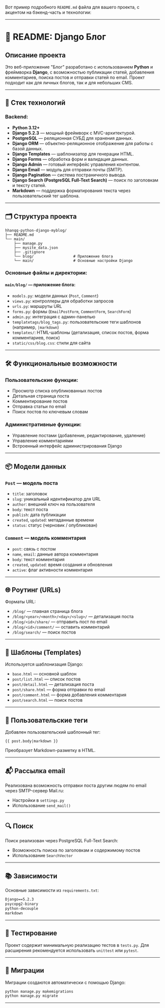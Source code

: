 Вот пример подробного `README.md` файла для вашего проекта, с акцентом на бэкенд-часть и технологии:

---

# 📖 README: Django Блог

## Описание проекта

Это веб-приложение "Блог" разработано с использованием **Python** и фреймворка **Django**, с возможностью публикации статей, добавления комментариев, поиска постов и отправки статей по email. Проект подходит как для личных блогов, так и для небольших CMS.

---

## 🔧 Стек технологий

### Backend:
- **Python 3.12+**
- **Django 5.2.3** — мощный фреймворк с MVC-архитектурой.
- **PostgreSQL** — реляционная СУБД для хранения данных.
- **Django ORM** — объектно-реляционное отображение для работы с базой данных.
- **Django Templates** — шаблонизатор для генерации HTML.
- **Django Forms** — обработка форм и валидация данных.
- **Django Admin** — готовый интерфейс управления контентом.
- **Django Email** — модуль для отправки почты (SMTP).
- **Django Pagination** — система постраничного вывода.
- **Django Search (PostgreSQL Full-Text Search)** — поиск по заголовкам и тексту статей.
- **Markdown** — поддержка форматирования текста через пользовательский тег шаблона.

---

## 🗂️ Структура проекта

```
hhanqq-python-django-myblog/
├── README.md
└── main/
    ├── manage.py
    ├── mysite_data.json
    ├── .gitignore
    └── blog/                  # Приложение блога
    └── main/                  # Основные настройки Django
```

### Основные файлы и директории:

#### `main/blog/` — приложение блога:
- `models.py`: модели данных (`Post`, `Comment`)
- `views.py`: контроллеры для обработки запросов
- `urls.py`: маршруты URL
- `forms.py`: формы (`EmailPostForm`, `CommentForm`, `SearchForm`)
- `admin.py`: интеграция с админ-панелью
- `templatetags/blog_tags.py`: пользовательские теги шаблонов (например, `|markdown`)
- `templates/`: HTML-шаблоны (детализация, список постов, форма комментариев, поиск)
- `static/css/blog.css`: стили для сайта

---

## 🛠️ Функциональные возможности

### Пользовательские функции:
- Просмотр списка опубликованных постов
- Детальная страница поста
- Комментирование постов
- Отправка статьи по email
- Поиск постов по ключевым словам

### Административные функции:
- Управление постами (добавление, редактирование, удаление)
- Управление комментариями
- Встроенный интерфейс администрирования Django

---

## 📦 Модели данных

### `Post` — модель поста
- `title`: заголовок
- `slug`: уникальный идентификатор для URL
- `author`: внешний ключ на пользователя
- `body`: текст поста
- `publish`: дата публикации
- `created`, `updated`: метаданные времени
- `status`: статус (черновик / опубликован)

### `Comment` — модель комментария
- `post`: связь с постом
- `name`, `email`: данные автора комментария
- `body`: текст комментария
- `created`, `updated`: время создания и обновления
- `active`: флаг активности комментария

---

## 🌐 Роутинг (URLs)

Форматы URL:
- `/blog/` — главная страница блога
- `/blog/<year>/<month>/<day>/<slug>/` — детализация поста
- `/blog/<id>/share/` — отправить пост по email
- `/blog/<id>/comment/` — оставить комментарий
- `/blog/search/` — поиск постов

---

## 🎨 Шаблоны (Templates)

Используется шаблонизация Django:
- `base.html` — основной шаблон
- `post/list.html` — список постов
- `post/detail.html` — детализация поста
- `post/share.html` — форма отправки по email
- `post/comment.html` — форма добавления комментария
- `post/search.html` — поиск постов

---

## 💬 Пользовательские теги

Добавлен пользовательский шаблонный тег:
```django
{{ post.body|markdown }}
```
Преобразует Markdown-разметку в HTML.

---

## 📬 Рассылка email

Реализована возможность отправки поста другим людям по email через SMTP-сервер Mail.ru:
- Настройки в `settings.py`
- Использование `send_mail()`

---

## 🔍 Поиск

Поиск реализован через PostgreSQL Full-Text Search:
- Возможность поиска по заголовкам и содержимому постов
- Использование `SearchVector`

---

## 📚 Зависимости

Основные зависимости из `requirements.txt`:
```txt
Django==5.2.3
psycopg2-binary
python-decouple
markdown
```

---

## 🧪 Тестирование

Проект содержит минимальную реализацию тестов в `tests.py`. Для расширения рекомендуется использовать `unittest` или `pytest`.

---

## 🧱 Миграции

Миграции создаются автоматически с помощью Django:
```bash
python manage.py makemigrations
python manage.py migrate
```

---

